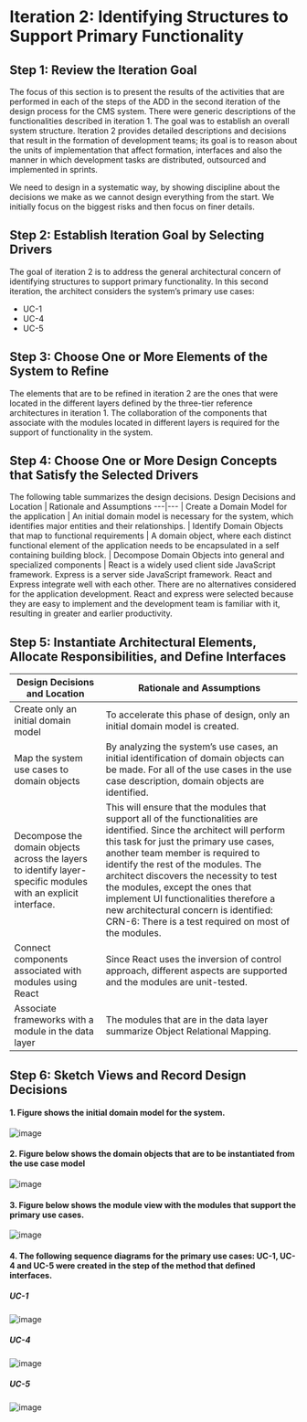 # Iteration 2: Identifying Structures to Support Primary Functionality

## Step 1: Review the Iteration Goal
The focus of this section is to present the results of the activities that are performed in each of the steps of the ADD in the second iteration of the design process for the CMS system. There were generic descriptions of the functionalities described in iteration 1. The goal was to establish an overall system structure. Iteration 2 provides detailed descriptions and decisions that result in the formation of development teams; its goal is to reason about the units of implementation that affect formation, interfaces and also the manner in which development tasks are distributed, outsourced and implemented in sprints.

We need to design in a systematic way, by showing discipline about the decisions we make as we cannot design everything from the start. We initially focus on the biggest risks and then focus on finer details.

## Step 2: Establish Iteration Goal by Selecting Drivers
The goal of iteration 2 is to address the general architectural concern of identifying structures to support primary functionality. In this second iteration, the architect considers the system’s primary use cases:
* UC-1
* UC-4
* UC-5

## Step 3: Choose One or More Elements of the System to Refine
The elements that are to be refined in iteration 2 are the ones that were located in the different layers defined by the three-tier reference architectures in iteration 1. The collaboration of the components that associate with the modules located in different layers is required for the support of functionality in the system.

## Step 4: Choose One or More Design Concepts that Satisfy the Selected Drivers
The following table summarizes the design decisions.
Design Decisions and Location  | Rationale and Assumptions
---|--- |
Create a Domain Model for the application | An initial domain model is necessary for the system, which identifies major entities and their relationships. |
Identify Domain Objects that map to functional requirements | A domain object, where each distinct functional element of the application needs to be encapsulated in a self containing building block. |
Decompose Domain Objects into general and specialized components | React is a widely used client side JavaScript framework. Express is a server side JavaScript framework. React and Express integrate well with each other. There are no alternatives considered for the application development. React and express were selected because they are easy to implement and the development team is familiar with it, resulting in greater and earlier productivity.

## Step 5: Instantiate Architectural Elements, Allocate Responsibilities, and Define Interfaces
Design Decisions and Location  | Rationale and Assumptions
---|--- |
Create only an initial domain model | To accelerate this phase of design, only an initial domain model is created. |
Map the system use cases to domain objects | By analyzing the system’s use cases, an initial identification of domain objects can be made. For all of the use cases in the use case description, domain objects are identified. |
Decompose the domain objects across the layers to identify layer-specific modules with an explicit interface. | This will ensure that the modules that support all of the functionalities are identified. Since the architect will perform this task for just the primary use cases, another team member is required to identify the rest of the modules. The architect discovers the necessity to test the modules, except the ones that implement UI functionalities therefore a new architectural concern is identified: CRN-6: There is a test required on most of the modules. |
Connect components associated with modules using React | Since React uses the inversion of control approach, different aspects are supported and the modules are unit-tested. |
Associate frameworks with a module in the data layer | The modules that are in the data layer summarize Object Relational Mapping.

## Step 6: Sketch Views and Record Design Decisions
#### 1. Figure shows the initial domain model for the system.
![image](https://user-images.githubusercontent.com/80362352/209499969-6df96456-576c-442e-bc75-c2b609a36018.png)
#### 2. Figure below shows the domain objects that are to be instantiated from the use case model
![image](https://user-images.githubusercontent.com/80362352/209500112-7dc8bda6-be2f-4e43-a198-68c04ba19765.png)
#### 3. Figure below shows the module view with the modules that support the primary use cases. 
![image](https://user-images.githubusercontent.com/80362352/209500175-35a8bfe4-f5f2-4594-b6e5-04d0319d8da8.png)

#### 4. The following sequence diagrams for the primary use cases: UC-1, UC-4 and UC-5 were created in the step of the method that defined interfaces.
##### UC-1
  ![image](https://user-images.githubusercontent.com/80362352/209500356-f989a75f-409c-45bb-b4d5-6e967b5a0dbd.png)

##### UC-4
![image](https://user-images.githubusercontent.com/80362352/209500544-5c4ee508-b042-4a4b-b234-9b2332065531.png)

##### UC-5
![image](https://user-images.githubusercontent.com/80362352/209500569-52e582bb-b0fb-4248-87b7-00b56f62d16e.png)

